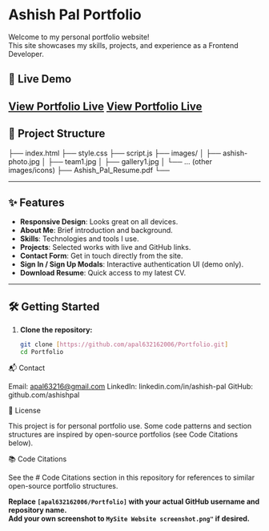 # Ashish Pal Portfolio

Welcome to my personal portfolio website!  
This site showcases my skills, projects, and experience as a Frontend Developer.

## 🚀 Live Demo

[View Portfolio Live](https://ashish-pal-portfolio-site.lovable.app/)
[View Portfolio Live](http://127.0.0.1:5500/index.html)
---

## 📂 Project Structure
 ├── index.html ├── style.css ├── script.js ├── images/ │ ├── ashish-photo.jpg │ ├── team1.jpg │ ├── gallery1.jpg │ └── ... (other images/icons) ├── Ashish_Pal_Resume.pdf └──
 
---

## ✨ Features

- **Responsive Design**: Looks great on all devices.
- **About Me**: Brief introduction and background.
- **Skills**: Technologies and tools I use.
- **Projects**: Selected works with live and GitHub links.
- **Contact Form**: Get in touch directly from the site.
- **Sign In / Sign Up Modals**: Interactive authentication UI (demo only).
- **Download Resume**: Quick access to my latest CV.

---

## 🛠️ Getting Started

1. **Clone the repository:**
   ```sh
   git clone [https://github.com/apal632162006/Portfolio.git]
   cd Portfolio
   
📬 Contact

Email: apal63216@gmail.com
LinkedIn: linkedin.com/in/ashish-pal
GitHub: github.com/ashishpal

📄 License

This project is for personal portfolio use.
Some code patterns and section structures are inspired by open-source portfolios (see Code Citations below).

📚 Code Citations

See the # Code Citations section in this repository for references to similar open-source portfolio structures.

**Replace `[apal632162006/Portfolio]` with your actual GitHub username and repository name.  
Add your own screenshot to `MySite Website screenshot.png"` if desired.**

